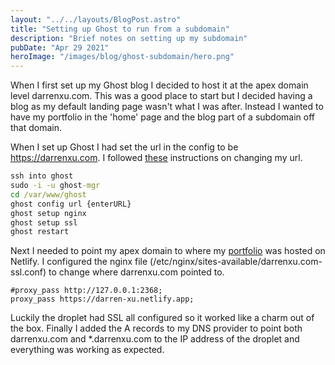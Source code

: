 ```yaml
---
layout: "../../layouts/BlogPost.astro"
title: "Setting up Ghost to run from a subdomain"
description: "Brief notes on setting up my subdomain"
pubDate: "Apr 29 2021"
heroImage: "/images/blog/ghost-subdomain/hero.png"
---
```


When I first set up my Ghost blog I decided to host it at the apex domain level darrenxu.com. This was a good place to start but I decided having a blog as my default landing page wasn't what I was after. Instead I wanted to have my portfolio in the 'home' page and the blog part of a subdomain off that domain.

When I set up Ghost I had set the url in the config to be https://darrenxu.com. I followed [these](https://forum.ghost.org/t/solved-change-name-and-domain-of-the-blog/600/15) instructions on changing my url.
```cmd
ssh into ghost
sudo -i -u ghost-mgr
cd /var/www/ghost
ghost config url {enterURL}
ghost setup nginx
ghost setup ssl
ghost restart
```

Next I needed to point my apex domain to where my [portfolio](https://darren-xu.netlify.app/) was hosted on Netlify. I configured the nginx file (/etc/nginx/sites-available/darrenxu.com-ssl.conf) to change where darrenxu.com pointed to.

```ssh-config
#proxy_pass http://127.0.0.1:2368;
proxy_pass https://darren-xu.netlify.app;
```
Luckily the droplet had SSL all configured so it worked like a charm out of the box. Finally I added the A records to my DNS provider to point both darrenxu.com and \*.darrenxu.com to the IP address of the droplet and everything was working as expected.